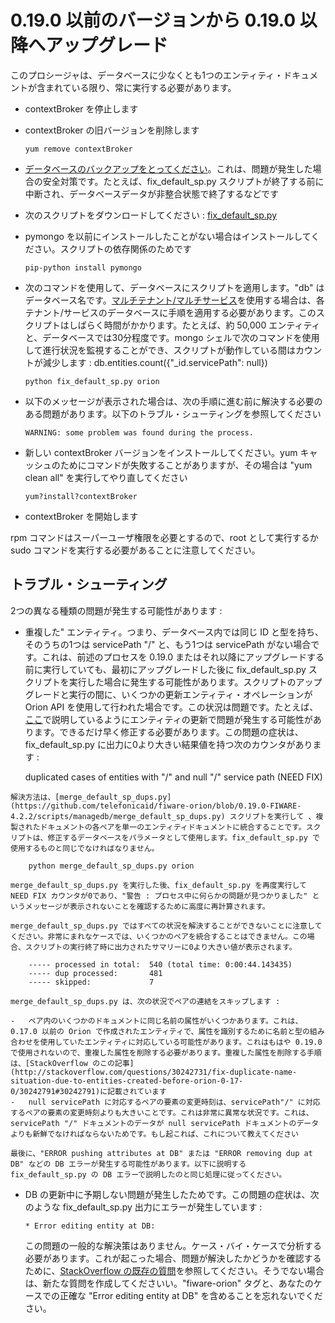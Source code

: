 # 0.19.0 以前のバージョンから 0.19.0 以降へアップグレード

このプロシージャは、データベースに少なくとも1つのエンティティ・ドキュメントが含まれている限り、常に実行する必要があります。

-   contextBroker を停止します
-   contextBroker の旧バージョンを削除します

        yum remove contextBroker

-   [データベースのバックアップをとってください](database_admin.md#backup)。これは、問題が発生した場合の安全対策です。たとえば、fix_default_sp.py スクリプトが終了する前に中断され、データベースデータが非整合状態で終了するなどです
-   次のスクリプトをダウンロードしてください : [fix_default_sp.py](https://github.com/telefonicaid/fiware-orion/blob/0.19.0-FIWARE-4.2.2/scripts/managedb/fix_default_sp.py)
-   pymongo を以前にインストールしたことがない場合はインストールしてください。スクリプトの依存関係のためです

        pip-python install pymongo

-   次のコマンドを使用して、データベースにスクリプトを適用します。"db" はデータベース名です。[マルチテナント/マルチサービス](database_admin.md#multiservicemultitenant-database-separation)を使用する場合は、各テナント/サービスのデータベースに手順を適用する必要があります。このスクリプトはしばらく時間がかかります。たとえば、約 50,000 エンティティと、データベースでは30分程度です。mongo シェルで次のコマンドを使用して進行状況を監視することができ、スクリプトが動作している間はカウントが減少します : db.entities.count({"_id.servicePath": null})

        python fix_default_sp.py orion

-   以下のメッセージが表示された場合は、次の手順に進む前に解決する必要のある問題があります。以下のトラブル・シューティングを参照してください

        WARNING: some problem was found during the process.

-   新しい contextBroker バージョンをインストールしてください。yum キャッシュのためにコマンドが失敗することがありますが、その場合は "yum clean all" を実行してやり直してください

        yum?install?contextBroker

-   contextBroker を開始します

rpm コマンドはスーパーユーザ権限を必要とするので、root として実行するか sudo コマンドを実行する必要があることに注意してください。

## トラブル・シューティング

2つの異なる種類の問題が発生する可能性があります :

-    重複した" エンティティ。つまり、データベース内では同じ ID と型を持ち、そのうちの1つは servicePath "/" と、もう1つは servicePath がない場合です。これは、前述のプロセスを 0.19.0 またはそれ以降にアップグレードする前に実行していても、最初にアップグレードした後に fix_default_sp.py スクリプトを実行した場合に発生する可能性があります。スクリプトのアップグレードと実行の間に、いくつかの更新エンティティ・オペレーションが Orion API を使用して行われた場合です。この状況は問題です。たとえば、[ここ](http://stackoverflow.com/questions/28498460/orion-cb-does-not-change-the-value-of-an-attribute)で説明しているようにエンティティの更新で問題が発生する可能性があります。できるだけ早く修正する必要があります。この問題の症状は、fix_default_sp.py に出力に0より大きい結果値を持つ次のカウンタがあります :

        duplicated cases of entities with "/" and null "/" service path (NEED FIX)

    解決方法は、[merge_default_sp_dups.py](https://github.com/telefonicaid/fiware-orion/blob/0.19.0-FIWARE-4.2.2/scripts/managedb/merge_default_sp_dups.py) スクリプトを実行して 、複製されたドキュメントの各ペアを単一のエンティティドキュメントに統合することです。スクリプトは、修正するデータベースをパラメータとして使用します。fix_default_sp.py で使用するものと同じでなければなりません。

        python merge_default_sp_dups.py orion

    merge_default_sp_dups.py を実行した後、fix_default_sp.py を再度実行して NEED FIX カウンタが0であり、"警告 : プロセス中に何らかの問題が見つかりました" というメッセージが表示されないことを確認するために高度に再計算されます。

    merge_default_sp_dups.py ではすべての状況を解決することができないことに注意してください。非常にまれなケースでは、いくつかのペアを統合することはできません。この場合、スクリプトの実行終了時に出力されたサマリーに0より大きい値が表示されます。

        ----- processed in total:  540 (total time: 0:00:44.143435)
        ----- dup processed:       481
        ----- skipped:             7

    merge_default_sp_dups.py は、次の状況でペアの連結をスキップします :

    -   ペア内のいくつかのドキュメントに同じ名前の属性がいくつかあります。これは、0.17.0 以前の Orion で作成されたエンティティで、属性を識別するために名前と型の組み合わせを使用していたエンティティに対応している可能性があります。これはもはや 0.19.0 で使用されないので、重複した属性を削除する必要があります。重複した属性を削除する手順は、[StackOverflow のこの記事](http://stackoverflow.com/questions/30242731/fix-duplicate-name-situation-due-to-entities-created-before-orion-0-17-0/30242791#30242791)に記載されています
    -   null servicePath に対応するペアの要素の変更時刻は、servicePath"/" に対応するペアの要素の変更時刻よりも大きいことです。これは非常に異常な状況です。これは、servicePath "/" ドキュメントのデータが null servicePath ドキュメントのデータよりも新鮮でなければならないためです。もし起これば、これについて教えてください

    最後に、"ERROR pushing attributes at DB" または "ERROR removing dup at DB" などの DB エラーが発生する可能性があります。以下に説明する fix_default_sp.py の DB エラーで説明したのと同じ処理に従ってください。

-   DB の更新中に予期しない問題が発生したためです。この問題の症状は、次のような fix_default_sp.py 出力にエラーが発生しています :

        * Error editing entity at DB:

    この問題の一般的な解決策はありません。ケース・バイ・ケースで分析する必要があります。これが起こった場合、問題が解決したかどうかを確認するために、[StackOverflow の既存の質問](http://stackoverflow.com/questions/tagged/fiware-orion)を参照してください。そうでない場合は、新たな質問を作成してくださいい。"fiware-orion" タグと、あなたのケースでの正確な "Error editing entity at DB" を含めることを忘れないでください。
